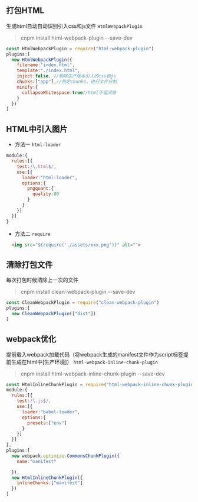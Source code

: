 ## 打包HTML
生成html自动自动识别引入css和js文件
`HtmlWebpackPlugin`
>cnpm install html-webpack-plugin --save-dev

```js
const HtmlWebpackPlugin = require("html-webpack-plugin")
plugins:[
  new HtmlWebpackPlugin({
    filename:"index.html",
    template:"./index.html",
    inject:false, //剔除生产版本引人的css和js
    chunks:["app"],//指定chunks，进行文件分割
    minify:{
      collapseWhitespace:true//html不留间隙
    }
  })
]
```

## HTML中引入图片
* 方法一 `html-loader`
```js
module:{
  rules:[{
    test:/\.html$/,
    use:[{
      loader:"html-loader",
      options:{
        pngquant:{
          quality:80
        }
      }
    }]
  }]
}
```
* 方法二 `require`
```html
  <img src="${require('./assets/xxx.png')}" alt="">
```

## 清除打包文件
每次打包时候清除上一次的文件
>cnpm install clean-webpack-plugin --save-dev

```js
const CleanWebpackPlugin = require("clean-webpack-plugin")
plugins:[
  new CleanWebpackPlugin(["dist"])
]
```

## webpack优化
提前载入webpack加载代码（将webpack生成的manifest文件作为script标签提前生成在html中[生产环境]） `html-webpack-inline-chunk-plugin`
>cnpm install html-webpack-inline-chunk-plugin --save-dev

```js
const HtmlInlineChunkPlugin = require("html-webpack-inline-chunk-plugin")
module:{
  rules:[{
    test:/\.js$/,
    use:[{
      loader:"babel-loader",
      options:{
        presets:["env"]
      }
    }]
  }]
},
plugins:[
  new webpack.optimize.CommonsChunkPlugin({
    name:"manifest"

  }),
  new HtmlInlineChunkPlugin({
    inlineChunks:["manifest"]
  })
]
```
